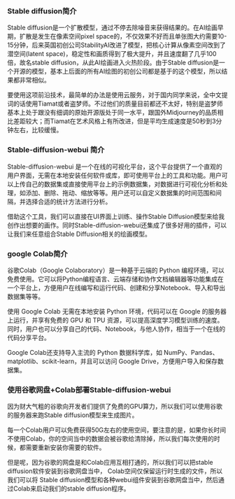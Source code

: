 ### Stable diffusion简介

Stable diffusion是一个扩散模型，通过不停去除噪音来获得结果的。在AI绘画早期，扩散是发生在像素空间pixel space的，不仅效果不好而且单张图大约需要10-15分钟，后来英国初创公司StabilityAI改进了模型，把核心计算从像素空间改到了潜空间(latent space)，稳定性和画质得到了极大提升，并且速度翻了几乎100倍，故名stable diffusion，从此AI绘画进入火热阶段。由于Stable diffusion是一个开源的模型，基本上后面的所有AI绘图的初创公司都是基于的这个模型，所以结果都非常相似。

要使用这项前沿技术，最简单的办法是使用云服务，对于国内同学来说，全中文提词的话使用Tiamat或者盗梦师。不过他们的质量目前都还不太好，特别是盗梦师基本上处于跟没有细调的原始开源版处于同一水平，跟国外Midjourney的品质相比差距较大；而Tiamat在艺术风格上有所改进，但是平均生成速度是50秒到3分钟左右，比较缓慢。

### Stable-diffusion-webui 简介

Stable-diffusion-webui 是一个在线的可视化平台，这个平台提供了一个直观的用户界面，无需在本地安装任何软件或库，即可使用平台上的工具和功能。用户可以上传自己的数据集或直接使用平台上的示例数据集，对数据进行可视化分析和处理，如添加、删除、拖动、缩放等等。用户还可以自定义数据集的时间范围和间隔，并选择合适的统计方法进行分析。

借助这个工具，我们可以直接在UI界面上训练、操作Stable Diffusion模型来给我创作出想要的画作。同时Stable-diffusion-webui还集成了很多好用的插件，可以让我们来任意组合Stable Diffusion相关的绘画模型。

### google Colab简介

谷歌Colab（Google Colaboratory）是一种基于云端的 Python 编程环境，可以免费使用。它可以将Python编程语言、云端存储和协作文档编辑器等功能集成在一个平台上，方便用户在线编写和运行代码、创建和分享Notebook、导入和导出数据集等等。

使用 Google Colab 无需在本地安装 Python 环境，代码可以在 Google 的服务器上运行，并享有免费的 GPU 和 TPU 资源，可以提高深度学习模型训练的速度。同时，用户也可以分享自己的代码、Notebook，与他人协作，相当于一个在线的代码分享平台。

Google Colab还支持导入主流的 Python 数据科学库，如 NumPy、Pandas、matplotlib、scikit-learn，并且可以访问 Google Drive，方便用户导入和保存数据集。

### 使用谷歌网盘+Colab部署Stable-diffusion-webui

因为财大气粗的谷歌向开发者们提供了免费的GPU算力，所以我们可以使用谷歌的服务器来跑Stable  diffusion模型来生成图片。

每一个Colab用户可以免费获得50G左右的使用空间，要注意的是，如果你长时间不使用Colab，你的空间当中的数据会被谷歌给清除掉，所以我们每次使用的时候，都需要重新安装你需要的软件。

但是呢，因为谷歌的网盘是和Colab应用互相打通的，所以我们可以把stable diffusion软件安装到谷歌网盘当中， Colab空间仅保留运行时生成的文件，所以我们可以将 Stable diffusion模型和各种webui组件安装到谷歌网盘当中，然后通过Colab来启动我们的stable diffusion程序。

